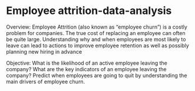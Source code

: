 # Employee attrition-data-analysis

Overview:
Employee Attrition (also known as “employee churn”) is a costly problem for companies. The true cost of replacing an employee can often be quite large.
Understanding why and when employees are most likely to leave can lead to actions to improve employee retention as well as possibly planning new hiring in advance


Objective:
What is the likelihood of an active employee leaving the company?
What are the key indicators of an employee leaving the company?
Predict when employees are going to quit by understanding the main drivers of employee churn.
